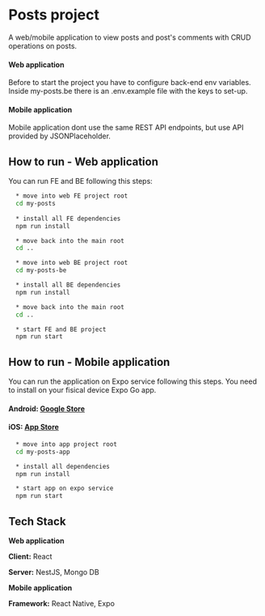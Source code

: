 
# Posts project

A web/mobile application to view posts and post's comments with CRUD operations on posts.

#### Web application
Before to start the project you have to configure back-end env variables.
Inside my-posts.be there is an .env.example file with the keys to set-up.

#### Mobile application
Mobile application dont use the same REST API endpoints, but use API provided by JSONPlaceholder.


## How to run - Web application

You can run FE and BE following this steps:

```bash
  * move into web FE project root
  cd my-posts
  
  * install all FE dependencies
  npm run install

  * move back into the main root
  cd ..

  * move into web BE project root
  cd my-posts-be

  * install all BE dependencies
  npm run install

  * move back into the main root
  cd ..

  * start FE and BE project
  npm run start
```

## How to run - Mobile application

You can run the application on Expo service following this steps.
You need to install on your fisical device Expo Go app.

#### Android: [Google Store](https://play.google.com/store/apps/details?id=host.exp.exponent&referrer=www)

#### iOS: [App Store](https://apps.apple.com/app/apple-store/id982107779)

```bash
  * move into app project root
  cd my-posts-app

  * install all dependencies
  npm run install

  * start app on expo service
  npm run start
```


## Tech Stack

**Web application**

**Client:** React

**Server:** NestJS, Mongo DB

**Mobile application**

**Framework:** React Native, Expo